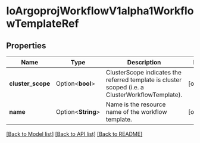 # IoArgoprojWorkflowV1alpha1WorkflowTemplateRef

## Properties

Name | Type | Description | Notes
------------ | ------------- | ------------- | -------------
**cluster_scope** | Option<**bool**> | ClusterScope indicates the referred template is cluster scoped (i.e. a ClusterWorkflowTemplate). | [optional]
**name** | Option<**String**> | Name is the resource name of the workflow template. | [optional]

[[Back to Model list]](../README.md#documentation-for-models) [[Back to API list]](../README.md#documentation-for-api-endpoints) [[Back to README]](../README.md)


